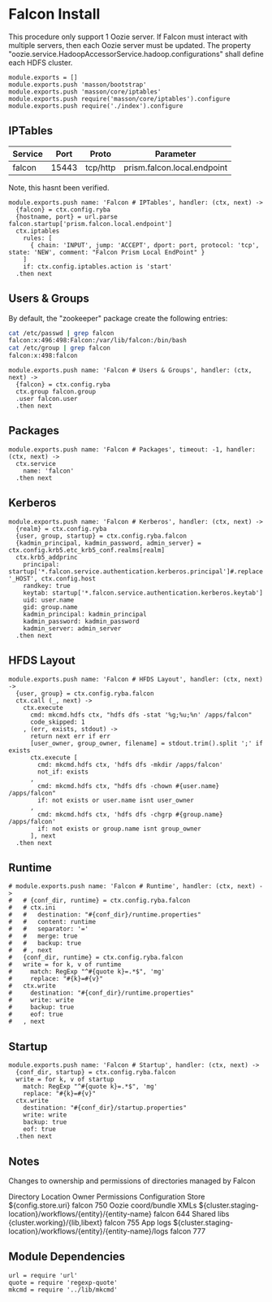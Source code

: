 
# Falcon Install

This procedure only support 1 Oozie server. If Falcon must interact with
multiple servers, then each Oozie server must be updated. The property
"oozie.service.HadoopAccessorService.hadoop.configurations" shall define
each HDFS cluster.

    module.exports = []
    module.exports.push 'masson/bootstrap'
    module.exports.push 'masson/core/iptables'
    module.exports.push require('masson/core/iptables').configure
    module.exports.push require('./index').configure

## IPTables

| Service   | Port       | Proto     | Parameter                   |
|-----------|------------|-----------|-----------------------------|
| falcon    | 15443      | tcp/http  | prism.falcon.local.endpoint |

Note, this hasnt been verified.

    module.exports.push name: 'Falcon # IPTables', handler: (ctx, next) ->
      {falcon} = ctx.config.ryba
      {hostname, port} = url.parse falcon.startup['prism.falcon.local.endpoint']
      ctx.iptables
        rules: [
          { chain: 'INPUT', jump: 'ACCEPT', dport: port, protocol: 'tcp', state: 'NEW', comment: "Falcon Prism Local EndPoint" }
        ]
        if: ctx.config.iptables.action is 'start'
      .then next

## Users & Groups

By default, the "zookeeper" package create the following entries:

```bash
cat /etc/passwd | grep falcon
falcon:x:496:498:Falcon:/var/lib/falcon:/bin/bash
cat /etc/group | grep falcon
falcon:x:498:falcon
```

    module.exports.push name: 'Falcon # Users & Groups', handler: (ctx, next) ->
      {falcon} = ctx.config.ryba
      ctx.group falcon.group
      .user falcon.user
      .then next

## Packages

    module.exports.push name: 'Falcon # Packages', timeout: -1, handler: (ctx, next) ->
      ctx.service
        name: 'falcon'
      .then next

## Kerberos

    module.exports.push name: 'Falcon # Kerberos', handler: (ctx, next) ->
      {realm} = ctx.config.ryba
      {user, group, startup} = ctx.config.ryba.falcon
      {kadmin_principal, kadmin_password, admin_server} = ctx.config.krb5.etc_krb5_conf.realms[realm]
      ctx.krb5_addprinc
        principal: startup['*.falcon.service.authentication.kerberos.principal']#.replace '_HOST', ctx.config.host
        randkey: true
        keytab: startup['*.falcon.service.authentication.kerberos.keytab']
        uid: user.name
        gid: group.name
        kadmin_principal: kadmin_principal
        kadmin_password: kadmin_password
        kadmin_server: admin_server
      .then next

## HFDS Layout

    module.exports.push name: 'Falcon # HFDS Layout', handler: (ctx, next) ->
      {user, group} = ctx.config.ryba.falcon
      ctx.call (_, next) ->
        ctx.execute
          cmd: mkcmd.hdfs ctx, "hdfs dfs -stat '%g;%u;%n' /apps/falcon"
          code_skipped: 1
        , (err, exists, stdout) ->
          return next err if err
          [user_owner, group_owner, filename] = stdout.trim().split ';' if exists
          ctx.execute [
            cmd: mkcmd.hdfs ctx, 'hdfs dfs -mkdir /apps/falcon'
            not_if: exists
          ,
            cmd: mkcmd.hdfs ctx, "hdfs dfs -chown #{user.name} /apps/falcon"
            if: not exists or user.name isnt user_owner
          ,
            cmd: mkcmd.hdfs ctx, 'hdfs dfs -chgrp #{group.name} /apps/falcon'
            if: not exists or group.name isnt group_owner
          ], next
      .then next

## Runtime

    # module.exports.push name: 'Falcon # Runtime', handler: (ctx, next) ->
    #   # {conf_dir, runtime} = ctx.config.ryba.falcon
    #   # ctx.ini
    #   #   destination: "#{conf_dir}/runtime.properties"
    #   #   content: runtime
    #   #   separator: '='
    #   #   merge: true
    #   #   backup: true
    #   # , next
    #   {conf_dir, runtime} = ctx.config.ryba.falcon
    #   write = for k, v of runtime
    #     match: RegExp "^#{quote k}=.*$", 'mg'
    #     replace: "#{k}=#{v}"
    #   ctx.write
    #     destination: "#{conf_dir}/runtime.properties"
    #     write: write
    #     backup: true
    #     eof: true
    #   , next

## Startup

    module.exports.push name: 'Falcon # Startup', handler: (ctx, next) ->
      {conf_dir, startup} = ctx.config.ryba.falcon
      write = for k, v of startup
        match: RegExp "^#{quote k}=.*$", 'mg'
        replace: "#{k}=#{v}"
      ctx.write
        destination: "#{conf_dir}/startup.properties"
        write: write
        backup: true
        eof: true
      .then next

## Notes

Changes to ownership and permissions of directories managed by Falcon

Directory   Location  Owner   Permissions
Configuration Store   ${config.store.uri}   falcon  750
Oozie coord/bundle XMLs   ${cluster.staging-location}/workflows/{entity}/{entity-name}  falcon  644
Shared libs   {cluster.working}/{lib,libext}  falcon  755
App logs  ${cluster.staging-location}/workflows/{entity}/{entity-name}/logs   falcon  777

## Module Dependencies

    url = require 'url'
    quote = require 'regexp-quote'
    mkcmd = require '../lib/mkcmd'
